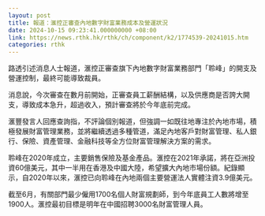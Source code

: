 ```yaml
---
layout: post
title: 報道：滙控正審查內地數字財富業務成本及營運狀況
date: 2024-10-15 09:23:41.000000000 +08:00
link: https://news.rthk.hk/rthk/ch/component/k2/1774539-20241015.htm
categories: rthk
---
```


路透引述消息人士報道，滙控正審查旗下內地數字財富業務部門「聆峰」的開支及營運控制，最終可能導致裁員。

消息說，今次審查在數月前開始，正審查員工薪酬結構，以及供應商是否誇大開支，導致成本急升，超過收入，預計審查將於今年底前完成。

滙豐發言人回應查詢指，不評論個別報道，但強調一如既往地專注於內地市場，積極發展財富管理業務，並將繼續透過多種管道，滿足內地客戶對財富管理、私人銀行、保險、資產管理、金融科技等全方位財富管理解決方案的需求。

聆峰在2020年成立，主要銷售保險及基金產品。滙控在2021年承諾，將在亞洲投資60億美元，其中一半用在香港及中國大陸，希望擴大內地市場份額。紀錄顯示，自2020年以來，滙控已向聆峰在內地兩個主要營運法人實體注資3.9億美元。

截至6月，有關部門最少僱用1700名個人財富規劃師，到今年底員工人數將增至1900人。滙控最初目標是明年在中國招聘3000名財富管理人員。
